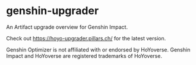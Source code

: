 # genshin-upgrader
An Artifact upgrade overview for Genshin Impact.

Check out https://hoyo-upgrader.pillars.ch/ for the latest version.

Genshin Optimizer is not affiliated with or endorsed by HoYoverse. Genshin Impact and HoYoverse are registered trademarks of HoYoverse.
